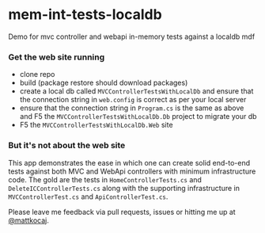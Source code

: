 # mem-int-tests-localdb

Demo for mvc controller and webapi in-memory tests against a localdb mdf 

### Get the web site running

* clone repo
* build (package restore should download packages)
* create a local db called `MVCControllerTestsWithLocalDb` and ensure that the connection string in `web.config` is correct as per your local server
* ensure that the connection string in `Program.cs` is the same as above and F5 the `MVCControllerTestsWithLocalDb.Db` project to migrate your db
* F5 the `MVCControllerTestsWithLocalDb.Web` site

### But it's not about the web site

This app demonstrates the ease in which one can create solid end-to-end tests against both MVC and WebApi controllers with minimum infrastructure code. The gold are the tests in `HomeControllerTests.cs` and `DeleteICControllerTests.cs` along with the supporting infrastructure in `MVCControllerTest.cs` and `ApiControllerTest.cs`.

Please leave me feedback via pull requests, issues or hitting me up at [@mattkocaj](https://twitter.com/mattkocaj).

